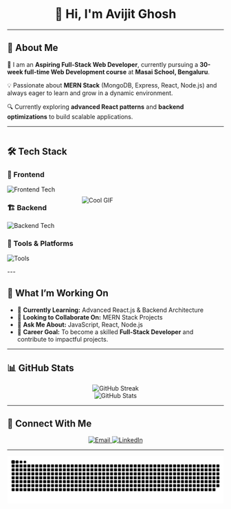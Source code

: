 <h1 align="center">👋 Hi, I'm Avijit Ghosh</h1>

<!-- <p align="center">
  <img src="https://camo.githubusercontent.com/e42ded7a7a9432d2eaf75fa68f4b7a310b2437a908800021bbb54aabf0675641/68747470733a2f2f6d65646961332e67697068792e636f6d2f6d656469612f76312e59326c6b505463354d4749334e6a4578646e46704f476c73616d31354e4868754f584a33626e6c784d3245314e444a364d4464325a586c745a6d4e6b5a6e7078596a646964795a6c634431324d563970626e526c636d35686246396e61575a66596e6c666157516d593351395a772f4c3152317476493973766b495777705659722f67697068792e676966" alt="Cool GIF" width="60%">
</p> -->
---

## 🌟 About Me  

🚀 I am an **Aspiring Full-Stack Web Developer**, currently pursuing a **30-week full-time Web Development course** at **Masai School, Bengaluru**.  

💡 Passionate about **MERN Stack** (MongoDB, Express, React, Node.js) and always eager to learn and grow in a dynamic environment.  

🔍 Currently exploring **advanced React patterns** and **backend optimizations** to build scalable applications.

---

<div style="display: flex; gap: 20px; align-items: center;">
  <div style='left'>
    <h2>🛠️ Tech Stack</h2>
    <h3>🚀 Frontend</h3>
    <p><img src="https://skillicons.dev/icons?i=html,css,js,react,redux" alt="Frontend Tech" width="400px"></p>
    <h3>🏗 Backend</h3>
    <p><img src="https://skillicons.dev/icons?i=nodejs,express,mongodb,mysql,firebase" alt="Backend Tech" width="400px"></p>
    <h3>🔧 Tools & Platforms</h3>
    <p><img src="https://skillicons.dev/icons?i=git,github,vscode,postman,figma" alt="Tools" width="400px"></p>
  </div>
  <div style="right">
    <img src="https://camo.githubusercontent.com/e42ded7a7a9432d2eaf75fa68f4b7a310b2437a908800021bbb54aabf0675641/68747470733a2f2f6d65646961332e67697068792e636f6d2f6d656469612f76312e59326c6b505463354d4749334e6a4578646e46704f476c73616d31354e4868754f584a33626e6c784d3245314e444a364d4464325a586c745a6d4e6b5a6e7078596a646964795a6c634431324d563970626e526c636d35686246396e61575a66596e6c666157516d593351395a772f4c3152317476493973766b495777705659722f67697068792e676966" alt="Cool GIF" width="100%">
  </div>
</div>
---

## 📌 What I’m Working On

- 🌱 **Currently Learning:** Advanced React.js & Backend Architecture
- 🔭 **Looking to Collaborate On:** MERN Stack Projects
- 💬 **Ask Me About:** JavaScript, React, Node.js
- 🎯 **Career Goal:** To become a skilled **Full-Stack Developer** and contribute to impactful projects.  

---

## 📊 GitHub Stats
<p align="center">
  <img src="https://github-readme-streak-stats.herokuapp.com/?user=Avi7877489&theme=radical&hide_border=true" alt="GitHub Streak" />
  <br>
  <img src="https://github-readme-stats.vercel.app/api?username=Avi7877489&show_icons=true&theme=radical" alt="GitHub Stats">
</p>

---

## 🔗 Connect With Me

<p align="center">
  <a href="mailto:avi7877489@gmail.com">
    <img src="https://img.shields.io/badge/Email-D14836?style=for-the-badge&logo=gmail&logoColor=white" alt="Email">
  </a>
  <a href="https://www.linkedin.com/in/avijit-ghosh-208798204/" target="_blank">
    <img src="https://img.shields.io/badge/LinkedIn-0A66C2?style=for-the-badge&logo=linkedin&logoColor=white" alt="LinkedIn">
  </a>
</p>

---

<p align="center">
  <img src="https://raw.githubusercontent.com/platane/snk/output/github-contribution-grid-snake-dark.svg" alt="GitHub Contribution Snake">
</p>
